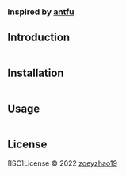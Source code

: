 ### Inspired by [antfu](https://github.com/antfu/starter-ts)

## Introduction

```js

```

## Installation

```bash

```

## Usage

```

```

## License

[ISC]License © 2022 [zoeyzhao19](https://github.com/zoeyzhao19/)
